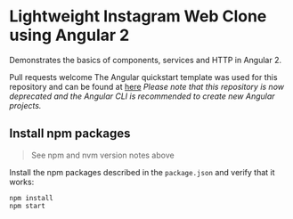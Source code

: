 # Lightweight Instagram Web Clone using Angular 2

Demonstrates the basics of components, services and HTTP in Angular 2.

Pull requests welcome
The Angular quickstart template was used for this repository and can be found at [here](https://github.com/angular/quickstart)
_Please note that this repository is now deprecated and the Angular CLI is recommended to create new Angular projects._

## Install npm packages

> See npm and nvm version notes above

Install the npm packages described in the `package.json` and verify that it works:

```shell
npm install
npm start
```

